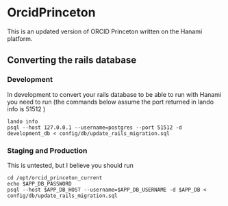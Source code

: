 # OrcidPrinceton

This is an updated version of ORCID Princeton written on the Hanami platform.

## Converting the rails database

### Development
In development to convert your rails database to be able to run with Hanami you need to run (the commands below assume the port returned in lando info is 51512 )
```
lando info
psql --host 127.0.0.1 --username=postgres --port 51512 -d development_db < config/db/update_rails_migration.sql
```

### Staging and Production 
This is untested, but I believe you should run
```
cd /opt/orcid_princeton_current
echo $APP_DB_PASSWORD
psql --host $APP_DB_HOST --username=$APP_DB_USERNAME -d $APP_DB < config/db/update_rails_migration.sql
```